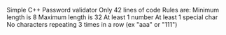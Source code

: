 Simple C++ Password validator
Only 42 lines of code
Rules are:
Minimum length is 8
Maximum length is 32
At least 1 number
At least 1 special char
No characters repeating 3 times in a row (ex "aaa" or "111")